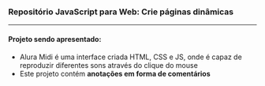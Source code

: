 ### Repositório JavaScript para Web: Crie páginas dinâmicas
---
#### __Projeto sendo apresentado:__
- Alura Midi é uma interface criada HTML, CSS e JS, onde é capaz de reproduzir diferentes sons através do clique do mouse
- Este projeto contém __anotações em forma de comentários__